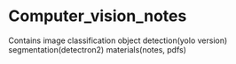 # Computer_vision_notes
Contains image classification object detection(yolo version) segmentation(detectron2) materials(notes, pdfs)
